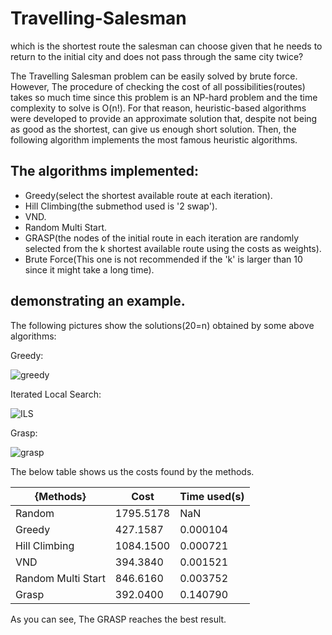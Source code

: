 # Travelling-Salesman

which is the shortest route the salesman can choose given that he needs to return to the initial city and does not pass through the same city twice?

The Travelling Salesman problem can be easily solved by brute force. However, The procedure of checking the cost of all possibilities(routes) takes so much time since this problem is an NP-hard problem and the time complexity to solve is O(n!). For that reason, heuristic-based algorithms were developed to provide an approximate solution that, despite not being as good as the shortest, can give us enough short solution. Then, the following algorithm implements the most famous heuristic algorithms.

## The algorithms implemented:

* Greedy(select the shortest available route at each iteration).
* Hill Climbing(the submethod used is '2 swap').
* VND.
* Random Multi Start.
* GRASP(the nodes of the initial route in each iteration are randomly selected from the k shortest available route using the costs as weights).
* Brute Force(This one is not recommended if the 'k' is larger than 10 since it might take a long time).

## demonstrating an example.

The following pictures show the solutions(20=n) obtained by some above algorithms:

Greedy:

![greedy](https://user-images.githubusercontent.com/94997683/177010028-35be97f0-dcd9-4017-afbc-96592e4ac2aa.png)

Iterated Local Search:

![ILS](https://user-images.githubusercontent.com/94997683/177010029-e590b7f2-9532-43db-b42a-d54cfd0ca758.png)

Grasp:

![grasp](https://user-images.githubusercontent.com/94997683/177010031-d01fb697-e948-461a-a4ed-39a3128c0880.png)

The below table shows us the costs found by the methods.

| {Methods}                    | Cost | Time used(s) |
|-----------------------|---------------|-------------------|
| Random             | 1795.5178     | NaN               |
| Greedy                | 427.1587      | 0.000104          |
| Hill Climbing         | 1084.1500     | 0.000721          |
| VND                   | 394.3840      | 0.001521          |
| Random Multi Start    | 846.6160      | 0.003752          |
| Grasp                 | 392.0400      | 0.140790          |


As you can see, The GRASP reaches the best result.

